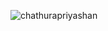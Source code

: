 ![chathurapriyashan](https://github.com/user-attachments/assets/0cc669de-89ba-41f3-a14b-db5049f6b18a)
